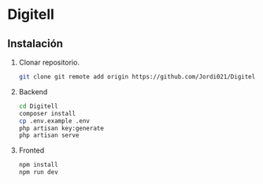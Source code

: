 <h1>Digitell</h1>

## Instalación

1. Clonar repositorio.
   ```sh
   git clone git remote add origin https://github.com/Jordi021/Digitell-Project.git Digitell

2. Backend
    ```sh
    cd Digitell
    composer install
    cp .env.example .env
    php artisan key:generate
    php artisan serve

3. Fronted
    ```sh
    npm install
    npm run dev
    